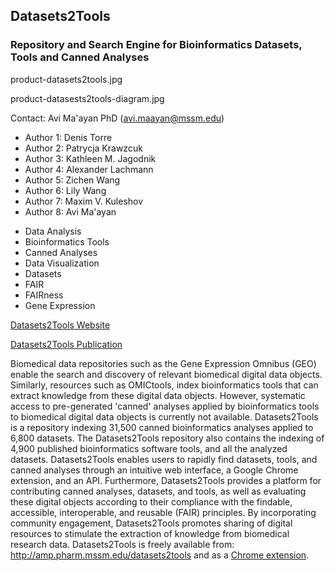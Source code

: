 ## Datasets2Tools  
### Repository and Search Engine for Bioinformatics Datasets, Tools and Canned Analyses  

product-datasets2tools.jpg

product-datasests2tools-diagram.jpg

Contact: Avi Ma'ayan PhD (avi.maayan@mssm.edu) 
* Author 1: Denis Torre
* Author 2: Patrycja Krawzcuk
* Author 3: Kathleen M. Jagodnik
* Author 4: Alexander Lachmann
* Author 5: Zichen Wang
* Author 6: Lily Wang
* Author 7: Maxim V. Kuleshov
* Author 8: Avi Ma'ayan
  
- Data Analysis
- Bioinformatics Tools
- Canned Analyses
- Data Visualization
- Datasets
- FAIR
- FAIRness
- Gene Expression

[Datasets2Tools Website](http://amp.pharm.mssm.edu/datasets2tools)

[Datasets2Tools Publication](https://www.ncbi.nlm.nih.gov/pubmed/29485625)

Biomedical data repositories such as the Gene Expression Omnibus (GEO) enable the search and discovery of relevant biomedical digital data objects. Similarly, resources such as OMICtools, index bioinformatics tools that can extract knowledge from these digital data objects. However, systematic access to pre-generated 'canned' analyses applied by bioinformatics tools to biomedical digital data objects is currently not available. Datasets2Tools is a repository indexing 31,500 canned bioinformatics analyses applied to 6,800 datasets. The Datasets2Tools repository also contains the indexing of 4,900 published bioinformatics software tools, and all the analyzed datasets. Datasets2Tools enables users to rapidly find datasets, tools, and canned analyses through an intuitive web interface, a Google Chrome extension, and an API. Furthermore, Datasets2Tools provides a platform for contributing canned analyses, datasets, and tools, as well as evaluating these digital objects according to their compliance with the findable, accessible, interoperable, and reusable (FAIR) principles. By incorporating community engagement, Datasets2Tools promotes sharing of digital resources to stimulate the extraction of knowledge from biomedical research data. Datasets2Tools is freely available from: http://amp.pharm.mssm.edu/datasets2tools and as a [Chrome extension](https://chrome.google.com/webstore/detail/datasets2tools/fbamphimpljabaailcaidmeegpcpkdel).
